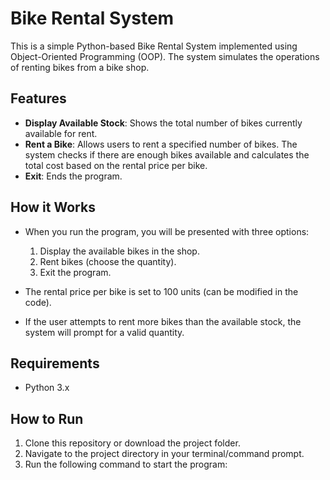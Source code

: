 # Bike Rental System

This is a simple Python-based Bike Rental System implemented using Object-Oriented Programming (OOP). The system simulates the operations of renting bikes from a bike shop.

## Features
- **Display Available Stock**: Shows the total number of bikes currently available for rent.
- **Rent a Bike**: Allows users to rent a specified number of bikes. The system checks if there are enough bikes available and calculates the total cost based on the rental price per bike.
- **Exit**: Ends the program.

## How it Works
- When you run the program, you will be presented with three options: 
  1. Display the available bikes in the shop.
  2. Rent bikes (choose the quantity).
  3. Exit the program.
  
- The rental price per bike is set to 100 units (can be modified in the code).
- If the user attempts to rent more bikes than the available stock, the system will prompt for a valid quantity.

## Requirements
- Python 3.x

## How to Run

1. Clone this repository or download the project folder.
2. Navigate to the project directory in your terminal/command prompt.
3. Run the following command to start the program:

